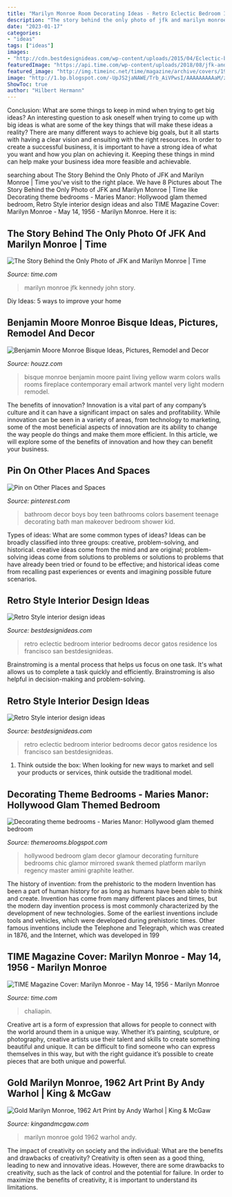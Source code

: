 ```yaml
---
title: "Marilyn Monroe Room Decorating Ideas - Retro Eclectic Bedroom Interior Bedrooms Decor Gatos Residence Los Francisco San Bestdesignideas"
description: "The story behind the only photo of jfk and marilyn monroe"
date: "2023-01-17"
categories:
- "ideas"
tags: ["ideas"]
images:
- "http://cdn.bestdesignideas.com/wp-content/uploads/2015/04/Eclectic-bedroom-in-a-retro-style.jpg"
featuredImage: "https://api.time.com/wp-content/uploads/2018/08/jfk-and-marilyn-only-known-photo-from-cecil-stoughton-11.jpg?quality=85&amp;w=1200&amp;h=628&amp;crop=1"
featured_image: "http://img.timeinc.net/time/magazine/archive/covers/1956/1101560514_400.jpg"
image: "http://1.bp.blogspot.com/-UpJS2jaNAWE/Trb_AiVPwsI/AAAAAAAAAaM/zZO0D0bb8jM/s1600/hollywood+chic+style+bedroom+decorating+ideas-hollywood+style.jpg"
ShowToc: true
author: "Hilbert Hermann"
---
```



Conclusion: What are some things to keep in mind when trying to get big ideas?
An interesting question to ask oneself when trying to come up with big ideas is what are some of the key things that will make these ideas a reality? There are many different ways to achieve big goals, but it all starts with having a clear vision and ensuiting with the right resources. In order to create a successful business, it is important to have a strong idea of what you want and how you plan on achieving it. Keeping these things in mind can help make your business idea more feasible and achievable.

	

		
searching about The Story Behind the Only Photo of JFK and Marilyn Monroe | Time you've visit to the right place. We have 8 Pictures about The Story Behind the Only Photo of JFK and Marilyn Monroe | Time like Decorating theme bedrooms - Maries Manor: Hollywood glam themed bedroom, Retro Style interior design ideas and also TIME Magazine Cover: Marilyn Monroe - May 14, 1956 - Marilyn Monroe. Here it is:
		
    
## The Story Behind The Only Photo Of JFK And Marilyn Monroe | Time

<img loading=lazy src="https://api.time.com/wp-content/uploads/2018/08/jfk-and-marilyn-only-known-photo-from-cecil-stoughton-11.jpg?quality=85&amp;w=1200&amp;h=628&amp;crop=1" onerror="this.onerror=null;this.src='https://tse3.mm.bing.net/th?id=OIP.V1Ub8pNp-NUzzTBtHKb0cQHaD4&amp;pid=15.1';" alt="The Story Behind the Only Photo of JFK and Marilyn Monroe | Time">

_Source: time.com_

>marilyn monroe jfk kennedy john story. 

	

Diy Ideas: 5 ways to improve your home

    
## Benjamin Moore Monroe Bisque Ideas, Pictures, Remodel And Decor

<img loading=lazy src="https://st.hzcdn.com/fimgs/0cb1e6150075fcfe_4513-w500-h666-b0-p0--transitional-family-room.jpg" onerror="this.onerror=null;this.src='https://tse3.mm.bing.net/th?id=OIP.eD1PJoiHaurNU-luqcw3TgHaJ3&amp;pid=15.1';" alt="Benjamin Moore Monroe Bisque Ideas, Pictures, Remodel and Decor">

_Source: houzz.com_

>bisque monroe benjamin moore paint living yellow warm colors walls rooms fireplace contemporary email artwork mantel very light modern remodel. 

	

The benefits of innovation?
Innovation is a vital part of any company’s culture and it can have a significant impact on sales and profitability. While innovation can be seen in a variety of areas, from technology to marketing, some of the most beneficial aspects of innovation are its ability to change the way people do things and make them more efficient. In this article, we will explore some of the benefits of innovation and how they can benefit your business.

    
## Pin On Other Places And Spaces

<img loading=lazy src="https://i.pinimg.com/originals/b0/12/f0/b012f09d490aacdc3149739c6f3ea115.jpg" onerror="this.onerror=null;this.src='https://tse1.mm.bing.net/th?id=OIP.jidA7Z93Kx_y0tTsjWgBrgHaJ4&amp;pid=15.1';" alt="Pin on Other Places and Spaces">

_Source: pinterest.com_

>bathroom decor boys boy teen bathrooms colors basement teenage decorating bath man makeover bedroom shower kid. 

	

Types of ideas: What are some common types of ideas?
Ideas can be broadly classified into three groups: creative, problem-solving, and historical. creative ideas come from the mind and are original; problem-solving ideas come from solutions to problems or solutions to problems that have already been tried or found to be effective; and historical ideas come from recalling past experiences or events and imagining possible future scenarios.

    
## Retro Style Interior Design Ideas

<img loading=lazy src="http://cdn.bestdesignideas.com/wp-content/uploads/2015/04/Eclectic-bedroom-in-a-retro-style-909x1213.jpg" onerror="this.onerror=null;this.src='https://tse2.mm.bing.net/th?id=OIP.Azc7K6_emYjw0m8Orvw77AHaJ4&amp;pid=15.1';" alt="Retro Style interior design ideas">

_Source: bestdesignideas.com_

>retro eclectic bedroom interior bedrooms decor gatos residence los francisco san bestdesignideas. 

	

Brainstroming is a mental process that helps us focus on one task. It's what allows us to complete a task quickly and efficiently. Brainstroming is also helpful in decision-making and problem-solving.

    
## Retro Style Interior Design Ideas

<img loading=lazy src="http://cdn.bestdesignideas.com/wp-content/uploads/2015/04/Eclectic-bedroom-in-a-retro-style.jpg" onerror="this.onerror=null;this.src='https://tse2.mm.bing.net/th?id=OIP.RB1l7CH96hwUEZVV1p3qxAHaJ4&amp;pid=15.1';" alt="Retro Style interior design ideas">

_Source: bestdesignideas.com_

>retro eclectic bedroom interior bedrooms decor gatos residence los francisco san bestdesignideas. 

	

1. Think outside the box: When looking for new ways to market and sell your products or services, think outside the traditional model.

    
## Decorating Theme Bedrooms - Maries Manor: Hollywood Glam Themed Bedroom

<img loading=lazy src="http://1.bp.blogspot.com/-UpJS2jaNAWE/Trb_AiVPwsI/AAAAAAAAAaM/zZO0D0bb8jM/s1600/hollywood+chic+style+bedroom+decorating+ideas-hollywood+style.jpg" onerror="this.onerror=null;this.src='https://tse4.mm.bing.net/th?id=OIP.LOwjrDX-E7QT8YjLTuxtMAHaFd&amp;pid=15.1';" alt="Decorating theme bedrooms - Maries Manor: Hollywood glam themed bedroom">

_Source: themerooms.blogspot.com_

>hollywood bedroom glam decor glamour decorating furniture bedrooms chic glamor mirrored swank themed platform marilyn regency master amini graphite leather. 

	

The history of invention: from the prehistoric to the modern
Invention has been a part of human history for as long as humans have been able to think and create. Invention has come from many different places and times, but the modern day invention process is most commonly characterized by the development of new technologies. Some of the earliest inventions include tools and vehicles, which were developed during prehistoric times. Other famous inventions include the Telephone and Telegraph, which was created in 1876, and the Internet, which was developed in 199
    
## TIME Magazine Cover: Marilyn Monroe - May 14, 1956 - Marilyn Monroe

<img loading=lazy src="http://img.timeinc.net/time/magazine/archive/covers/1956/1101560514_400.jpg" onerror="this.onerror=null;this.src='https://tse1.mm.bing.net/th?id=OIP.2PTxeIEYKecd7McTBHMlOQAAAA&amp;pid=15.1';" alt="TIME Magazine Cover: Marilyn Monroe - May 14, 1956 - Marilyn Monroe">

_Source: time.com_

>chaliapin. 

	

Creative art is a form of expression that allows for people to connect with the world around them in a unique way. Whether it’s painting, sculpture, or photography, creative artists use their talent and skills to create something beautiful and unique. It can be difficult to find someone who can express themselves in this way, but with the right guidance it’s possible to create pieces that are both unique and powerful.

    
## Gold Marilyn Monroe, 1962 Art Print By Andy Warhol | King &amp; McGaw

<img loading=lazy src="https://img.kingandmcgaw.com/imagecache/1/3/si-134620.jpg_maxdim-1000_resize-yes.jpg" onerror="this.onerror=null;this.src='https://tse4.mm.bing.net/th?id=OIP.uhK7pfBiZBs7Tzd_RlHPpgHaK3&amp;pid=15.1';" alt="Gold Marilyn Monroe, 1962 Art Print by Andy Warhol | King &amp; McGaw">

_Source: kingandmcgaw.com_

>marilyn monroe gold 1962 warhol andy. 

	

The impact of creativity on society and the individual: What are the benefits and drawbacks of creativity?
Creativity is often seen as a good thing, leading to new and innovative ideas. However, there are some drawbacks to creativity, such as the lack of control and the potential for failure. In order to maximize the benefits of creativity, it is important to understand its limitations.

